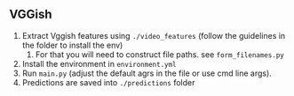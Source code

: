 ## VGGish

1. Extract Vggish features using `./video_features` (follow the guidelines in the folder to install the env)
    1. For that you will need to construct file paths. see `form_filenames.py`
2. Install the environment in `environment.yml`
3. Run `main.py` (adjust the default agrs in the file or use cmd line args).
4. Predictions are saved into `./predictions` folder
